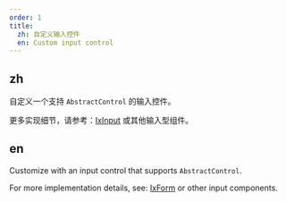```yaml
---
order: 1
title:
  zh: 自定义输入控件
  en: Custom input control
---
```


## zh

自定义一个支持 `AbstractControl` 的输入控件。

更多实现细节，请参考：[IxInput](https://github.com/IDuxFE/idux/blob/main/packages/components/input/src/Input.tsx) 或其他输入型组件。

## en

Customize with an input control that supports `AbstractControl`.

For more implementation details, see: [IxForm](https://github.com/IDuxFE/idux/blob/main/packages/components/form/src/Form.tsx) or other input components.
